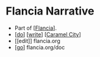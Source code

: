 # Flancia Narrative

- Part of [[Flancia]].
- [[do]] [[write]] [[Caramel City]]
- [[edit]] flancia.org
- [[go]] flancia.org/doc

[//begin]: # "Autogenerated link references for markdown compatibility"
[Flancia]: flancia "Flancia"
[do]: do "Do"
[write]: write "Write"
[Caramel City]: caramel-city "Caramel City"
[go]: go "Go"
[//end]: # "Autogenerated link references"